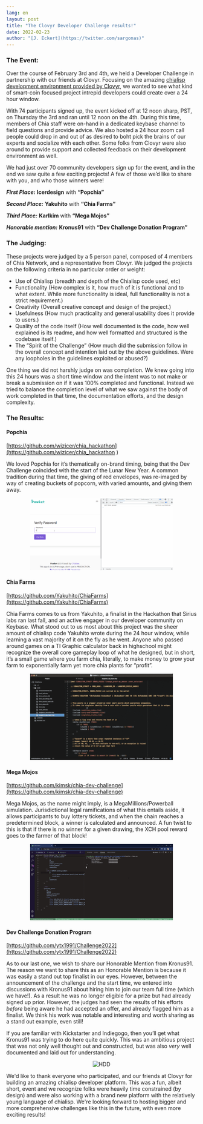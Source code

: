 ```yaml
---
lang: en
layout: post
title: "The Clovyr Developer Challenge results!"
date: 2022-02-23
author: "[J. Eckert](https://twitter.com/sargonas)"
---
```

### The Event:

Over the course of February 3rd and 4th, we held a Developer Challenge in partnership with our friends at Clovyr. Focusing on the amazing [chialisp development environment provided by Clovyr](https://www.chia.net/2022/01/18/learn-chialisp-with-clovyr.en.html), we wanted to see what kind of smart-coin focused project intrepid developers could create over a 24 hour window.


With 74 participants signed up, the event kicked off at 12 noon sharp, PST, on Thursday the 3rd and ran until 12 noon on the 4th. During this time, members of Chia staff were on-hand in a dedicated keybase channel to field questions and provide advice. We also hosted a 24 hour zoom call people could drop in and out of as desired to boht pick the brains of our experts and socialize with each other. Some folks from Clovyr were also around to provide support and collected feedback on their development environment as well.

We had just over 70 community developers sign up for the event, and in the end we saw quite a few exciting projects! A few of those we’d like to share with you, and who those winners were!


***First Place:***  **Icerdesign** with **“Popchia”**

***Second Place:*** **Yakuhito** with **“Chia Farms”**

***Third Place:*** **Karlkim** with **“Mega Mojos”**

***Honorable mention:*** **Kronus91** with **“Dev Challenge Donation Program”**


### The Judging:

These projects were judged by a 5 person panel, composed of 4 members of Chia Network, and a representative from Clovyr. We judged the projects on the following criteria in no particular order or weight:


- Use of Chialisp 
  (breadth and depth of the Chialisp code used, etc)
- Functionality 
  (How complex is it, how much of it is functional and to what extent. While more functionality is ideal, full functionality is not a strict requirement.)
- Creativity
  (Overall creative concept and design of the project.)
- Usefulness
  (How much practicality and general usability does it provide to users.)
- Quality of the code itself
  (How well documented is the code, how well explained is its readme, and how well formatted and structured is the codebase itself.)
- The “Spirit of the Challenge”
  (How much did the submission follow in the overall concept and intention laid out by the above guidelines. Were any loopholes in the guidelines exploited or abused?)

One thing we did not harshly judge on was completion. We knew going into this 24 hours was a short time window and the intent was to not make or break a submission on if it was 100% completed and functional. Instead we tried to balance the completion level of what we saw against the body of work completed in that time, the documentation efforts, and the design complexity.

### The Results:

#### Popchia
[https://github.com/wizicer/chia_hackathon](https://github.com/wizicer/chia_hackathon
)

We loved Popchia for it’s thematically on-brand timing, being that the Dev Challenge coincided with the start of the Lunar New Year. A common tradition during that time, the giving of red envelopes, was re-imaged by way of creating buckets of popcorn, with varied amounts, and giving them away. 

<p align="center">
<img src="/assets/blog/popchia.gif" alt="HDD" width="75%">
</p>

#### Chia Farms
[https://github.com/Yakuhito/ChiaFarms](https://github.com/Yakuhito/ChiaFarms)

Chia Farms comes to us from Yakuhito, a finalist in the Hackathon that Sirius labs ran last fall, and an active engager in our developer community on Keybase. What stood out to us most about this project was the sheer amount of chialisp code Yakuhito wrote during the 24 hour window, while learning a vast majority of it on the fly as he went. Anyone who passed around games on a TI Graphic calculator back in highschool might recognize the overall core gameplay loop of what he designed, but in short, it’s a small game where you farm chia, literally, to make money to grow your farm to exponentially farm yet more chia plants for “profit”.

<p align="center">
<img src="/assets/blog/chia-farms.gif" alt="HDD" width="75%">
</p>

#### Mega Mojos
[https://github.com/kimsk/chia-dev-challenge](https://github.com/kimsk/chia-dev-challenge)

Mega Mojos, as the name might imply, is a MegaMillions/Powerball simulation. Jurisdictional legal ramifications of what this entails aside, it allows participants to buy lottery tickets, and when the chain reaches a predetermined block, a winner is calculated and announced. A fun twist to this is that if there is no winner for a given drawing, the XCH pool reward goes to the farmer of that block! 

<p align="center">
<img src="/assets/blog/mega-mojos.gif" alt="HDD" width="75%">
</p>

#### Dev Challenge Donation Program
[https://github.com/ytx1991/Challenge2022](https://github.com/ytx1991/Challenge2022)

As to our last one, we wish to share our Honorable Mention from Kronus91. The reason we want to share this as an Honorable Mention is because it was easily a stand out top finalist in our eyes. However, between the announcement of the challenge and the start time, we entered into discussions with Kronus91 about hiring him to join our team full time (which we have!). As a result he was no longer eligible for a prize but had already signed up prior. However, the judges had seen the results of his efforts _before_ being aware he had accepted an offer, and already flagged him as a finalist. We think his work was notable and interesting and worth sharing as a stand out example, even still!

If you are familiar with Kickstarter and Indiegogo, then you’ll get what Kronus91 was trying to do here quite quickly. This was an ambitious project that was not only well thought out and constructed, but was also _very_ well documented and laid out for understanding. 

<p align="center">
<img src="/assets/blog/dev-donations.gif" alt="HDD" width="75%">
</p>

We'd like to thank everyone who participated, and our friends at Clovyr for building an amazing chialisp developer platform. This was a fun, albeit short, event and we recognize folks were heavily time constrained (by design) and were also working with a brand new platform with the relatively young language of chialisp. We're looking forward to hosting bigger and more comprehensive challenges like this in the future, with even more exciting results!
